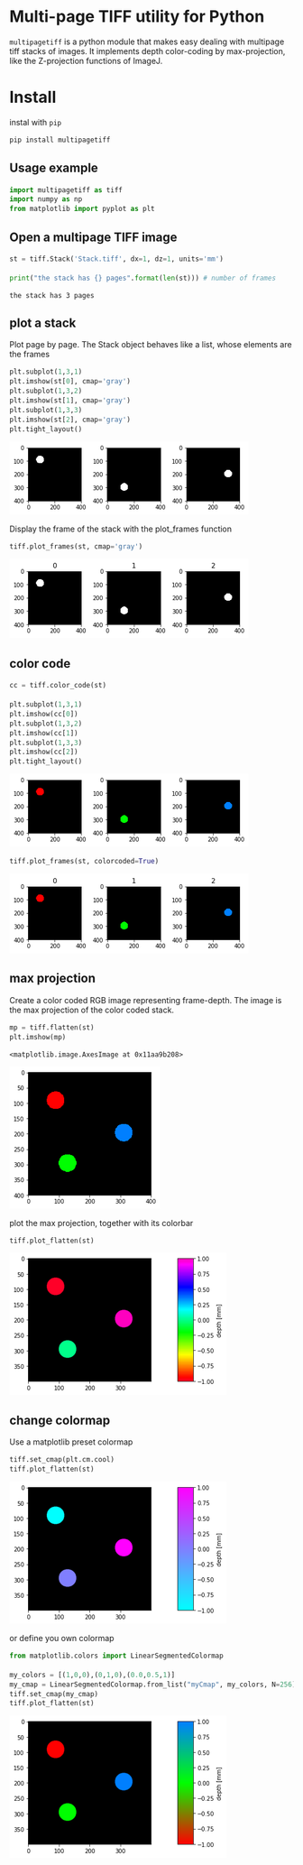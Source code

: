# Multi-page TIFF utility for Python

`multipagetiff` is a python module that makes easy dealing with multipage tiff stacks of images.
It implements depth color-coding by max-projection, like the Z-projection functions of ImageJ.

# Install
instal with `pip`
```sh
pip install multipagetiff
```

## Usage example

```python
import multipagetiff as tiff
import numpy as np
from matplotlib import pyplot as plt
```

## Open a multipage TIFF image


```python
st = tiff.Stack('Stack.tiff', dx=1, dz=1, units='mm')

print("the stack has {} pages".format(len(st))) # number of frames
```

    the stack has 3 pages


## plot a stack

Plot page by page. The Stack object behaves like a list, whose elements are the frames


```python
plt.subplot(1,3,1)
plt.imshow(st[0], cmap='gray')
plt.subplot(1,3,2)
plt.imshow(st[1], cmap='gray')
plt.subplot(1,3,3)
plt.imshow(st[2], cmap='gray')
plt.tight_layout()
```


![png](imgs/output_6_0.png)


Display the frame of the stack with the plot_frames function


```python
tiff.plot_frames(st, cmap='gray')
```


![png](imgs/output_8_0.png)


## color code


```python
cc = tiff.color_code(st)

plt.subplot(1,3,1)
plt.imshow(cc[0])
plt.subplot(1,3,2)
plt.imshow(cc[1])
plt.subplot(1,3,3)
plt.imshow(cc[2])
plt.tight_layout()
```


![png](imgs/output_10_0.png)



```python
tiff.plot_frames(st, colorcoded=True)
```


![png](imgs/output_11_0.png)


## max projection

Create a color coded RGB image representing frame-depth. The image is the max projection of the color coded stack.


```python
mp = tiff.flatten(st)
plt.imshow(mp)
```




    <matplotlib.image.AxesImage at 0x11aa9b208>




![png](imgs/output_14_1.png)


plot the max projection, together with its colorbar


```python
tiff.plot_flatten(st)
```


![png](imgs/output_16_0.png)


## change colormap

Use a matplotlib preset colormap


```python
tiff.set_cmap(plt.cm.cool)
tiff.plot_flatten(st)
```


![png](imgs/output_19_0.png)


or define you own colormap


```python
from matplotlib.colors import LinearSegmentedColormap

my_colors = [(1,0,0),(0,1,0),(0.0,0.5,1)]
my_cmap = LinearSegmentedColormap.from_list("myCmap", my_colors, N=256)
tiff.set_cmap(my_cmap)
tiff.plot_flatten(st)
```


![png](imgs/output_21_0.png)
